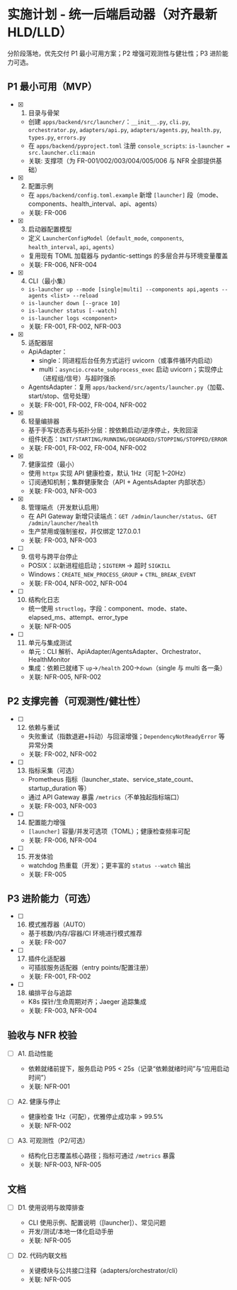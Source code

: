 # 实施计划 - 统一后端启动器（对齐最新 HLD/LLD）

分阶段落地，优先交付 P1 最小可用方案；P2 增强可观测性与健壮性；P3 进阶能力可选。

## P1 最小可用（MVP）

- [x] 1. 目录与骨架
  - 创建 `apps/backend/src/launcher/`：`__init__.py`, `cli.py`, `orchestrator.py`, `adapters/api.py`, `adapters/agents.py`, `health.py`, `types.py`, `errors.py`
  - 在 `apps/backend/pyproject.toml` 注册 `console_scripts`: `is-launcher = src.launcher.cli:main`
  - 关联: 支撑项（为 FR-001/002/003/004/005/006 与 NFR 全部提供基础）

- [x] 2. 配置示例
  - 在 `apps/backend/config.toml.example` 新增 `[launcher]` 段（mode、components、health_interval、api、agents）
  - 关联: FR-006

- [x] 3. 启动器配置模型
  - 定义 `LauncherConfigModel`（`default_mode`, `components`, `health_interval`, `api`, `agents`）
  - 复用现有 TOML 加载器与 pydantic-settings 的多层合并与环境变量覆盖
  - 关联: FR-006, NFR-004

- [x] 4. CLI（最小集）
  - `is-launcher up --mode [single|multi] --components api,agents --agents <list> --reload`
  - `is-launcher down [--grace 10]`
  - `is-launcher status [--watch]`
  - `is-launcher logs <component>`
  - 关联: FR-001, FR-002, NFR-003

- [x] 5. 适配器层
  - ApiAdapter：
    - single：同进程后台任务方式运行 uvicorn（或事件循环内启动）
    - multi：`asyncio.create_subprocess_exec` 启动 uvicorn；实现停止（进程组/信号）与超时强杀
  - AgentsAdapter：复用 `apps/backend/src/agents/launcher.py`（加载、start/stop、信号处理）
  - 关联: FR-001, FR-002, FR-004, NFR-002

- [x] 6. 轻量编排器
  - 基于手写状态表与拓扑分层：按依赖启动/逆序停止，失败回滚
  - 组件状态：`INIT/STARTING/RUNNING/DEGRADED/STOPPING/STOPPED/ERROR`
  - 关联: FR-001, FR-002, FR-004, NFR-002

- [x] 7. 健康监控（最小）
  - 使用 `httpx` 实现 API 健康检查，默认 1Hz（可配 1–20Hz）
  - 订阅通知机制；集群健康聚合（API + AgentsAdapter 内部状态）
  - 关联: FR-003, NFR-003

- [x] 8. 管理端点（开发默认启用）
  - 在 API Gateway 新增只读端点：`GET /admin/launcher/status`、`GET /admin/launcher/health`
  - 生产禁用或强制鉴权，并仅绑定 127.0.0.1
  - 关联: FR-003, NFR-003

- [ ] 9. 信号与跨平台停止
  - POSIX：以新进程组启动；`SIGTERM` → 超时 `SIGKILL`
  - Windows：`CREATE_NEW_PROCESS_GROUP` + `CTRL_BREAK_EVENT`
  - 关联: FR-004, NFR-002, NFR-004

- [ ] 10. 结构化日志
  - 统一使用 `structlog`，字段：component、mode、state、elapsed_ms、attempt、error_type
  - 关联: NFR-005

- [ ] 11. 单元与集成测试
  - 单元：CLI 解析、ApiAdapter/AgentsAdapter、Orchestrator、HealthMonitor
  - 集成：依赖已就绪下 `up`→`/health` 200→`down`（single 与 multi 各一条）
  - 关联: NFR-005, NFR-002

## P2 支撑完善（可观测性/健壮性）

- [ ] 12. 依赖与重试
  - 失败重试（指数退避+抖动）与回滚增强；`DependencyNotReadyError` 等异常分类
  - 关联: FR-002, NFR-002

- [ ] 13. 指标采集（可选）
  - Prometheus 指标（launcher_state、service_state_count、startup_duration 等）
  - 通过 API Gateway 暴露 `/metrics`（不单独起指标端口）
  - 关联: FR-003, NFR-003

- [ ] 14. 配置能力增强
  - `[launcher]` 容量/并发可选项（TOML）；健康检查频率可配
  - 关联: FR-006, NFR-004

- [ ] 15. 开发体验
  - watchdog 热重载（开发）；更丰富的 `status --watch` 输出
  - 关联: FR-005

## P3 进阶能力（可选）

- [ ] 16. 模式推荐器（AUTO）
  - 基于核数/内存/容器/CI 环境进行模式推荐
  - 关联: FR-007

- [ ] 17. 插件化适配器
  - 可插拔服务适配器（entry points/配置注册）
  - 关联: FR-001, FR-002

- [ ] 18. 编排平台与追踪
  - K8s 探针/生命周期对齐；Jaeger 追踪集成
  - 关联: FR-003, NFR-004

## 验收与 NFR 校验

- [ ] A1. 启动性能
  - 依赖就绪前提下，服务启动 P95 < 25s（记录“依赖就绪时间”与“应用启动时间”）
  - 关联: NFR-001

- [ ] A2. 健康与停止
  - 健康检查 1Hz（可配），优雅停止成功率 > 99.5%
  - 关联: NFR-002

- [ ] A3. 可观测性（P2/可选）
  - 结构化日志覆盖核心路径；指标可通过 `/metrics` 暴露
  - 关联: NFR-003, NFR-005

## 文档

- [ ] D1. 使用说明与故障排查
  - CLI 使用示例、配置说明（[launcher]）、常见问题
  - 开发/测试/本地一体化启动手册
  - 关联: NFR-005

- [ ] D2. 代码内联文档
  - 关键模块与公共接口注释（adapters/orchestrator/cli）
  - 关联: NFR-005
